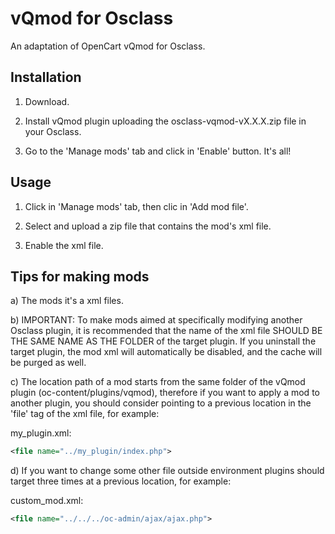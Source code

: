 # vQmod for Osclass
An adaptation of OpenCart vQmod for Osclass.

## Installation

1) Download.

2) Install vQmod plugin uploading the osclass-vqmod-vX.X.X.zip file in your Osclass.

3) Go to the 'Manage mods' tab and click in 'Enable' button. It's all!

## Usage

1) Click in 'Manage mods' tab, then clic in 'Add mod file'.

2) Select and upload a zip file that contains the mod's xml file.

3) Enable the xml file.

## Tips for making mods

a) The mods it's a xml files.

b) IMPORTANT: To make mods aimed at specifically modifying another Osclass plugin, it is recommended that the name of the xml file SHOULD BE THE SAME NAME AS THE FOLDER of the target plugin. If you uninstall the target plugin, the mod xml will automatically be disabled, and the cache will be purged as well.

c) The location path of a mod starts from the same folder of the vQmod plugin (oc-content/plugins/vqmod), therefore if you want to apply a mod to another plugin, you should consider pointing to a previous location in the 'file' tag of the xml file, for example:

my_plugin.xml:
```xml
<file name="../my_plugin/index.php">
```

d) If you want to change some other file outside environment plugins should target three times at a previous location, for example:

custom_mod.xml:
```xml
<file name="../../../oc-admin/ajax/ajax.php">
```
